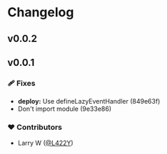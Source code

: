 # Changelog


## v0.0.2

## v0.0.1


### 🩹 Fixes

  - **deploy:** Use defineLazyEventHandler (849e63f)
  - Don't import module (9e33e86)

### ❤️  Contributors

- Larry W ([@L422Y](http://github.com/L422Y))

